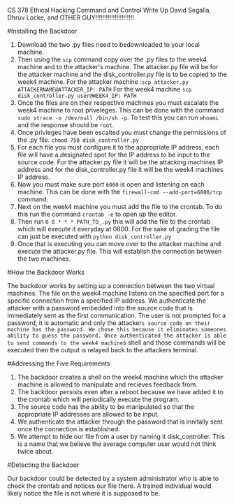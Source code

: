 CS 378 Ethical Hacking Command and Control Write Up
David Segalla, Dhruv Locke, and OTHER GUY!!!!!!!!!!!!!!!!!!!!!!

#Installing the Backdoor

1) Download the two .py files need to bedownloaded to your local machine.
2) Then using the `scp` command copy over the .py files to the week4 machine and to the attacker's machine. The attacker.py file will be for the attacker machine and the disk_controller.py file is to be copied to the week4 machine. For the attacker machine :`scp attacker.py ATTACKERNAME@ATTACKER_IP: PATH` For the week4 machine `scp disk_controller.py user@WEEK4_IP: PATH`
3) Once the files are on their respective machines you must escalate the week4 machine to root priveleges. This can be done with the command `sudo strace -o /dev/null /bin/sh -p`. To test this you can run `whoami` and the response should be `root`.
4) Once privleges have been escalted you must change the permissions of the .py file. `chmod 750 disk_controller.py`
5) For each file you must configure it to the appropriate IP address, each file will have a designated spot for the IP address to be input to the source code. For the attacker.py file it will be the attacking machines IP address and for the disk_controller.py file it will be the week4 machines IP address. 
6) Now you must make sure port `6000` is open and listening on each machine. This can be done with the `firewall-cmd --add-port=6000/tcp` command.
7) Next on the week4 machine you must add the file to the crontab. To do this run the command `crontab -e` to open up the editor.
8) Then run `0 8 * * * PATH_TO_.py` this will add the file to the crontab which will execute it everyday at 0800. For the sake of grading the file can just be executed with `python disk_controller.py`
9) Once that is executing you can move over to the attacker machine and execute the attacker.py file. This will establish the connection between the two machines.


#How the Backdoor Works

The backdoor works by setting up a connection between the two virtual machines. The file on the week4 machine listens on the specified port for a specific connection from a specified IP address. We authenticate the attacker with a password embedded into the source code that is immediately sent as the first communication. The user is not prompted for a password, it is automatic and only the attacker`s source code on their machine has the password. We chose this because it eliminates someones ability to guess the password. Once authenticated the attacker is able to send commands to the week4 machine`s shell and those commands will be executed then the output is relayed back to the attackers terminal. 


#Addressing the Five Requirements 

1) The backdoor creates a shell on the week4 machine which the attacker machine is allowed to manipulate and recieves feedback from.
2) The backdoor persists even after a reboot because we have added it to the crontab which will periodically execute the program.
3) The source code has the ability to be manipulated so that the appropriate IP addresses are allowed to be input.
4) We authenticate the attacker through the password that is innitally sent once the connection is established.
5) We attempt to hide our file from a user by naming it disk_controller. This is a name that we believe the average computer user would not think twice about.


#Detecting the Backdoor

Our backdoor could be detected by a system administrator who is able to check the crontab and notices our file there. A trained individual would likely notice the file is not where it is supposed to be. 

